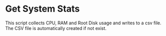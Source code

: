# Get System Stats
This script collects CPU, RAM and Root Disk usage and writes to a csv file.
The CSV file is automatically created if not exist.
